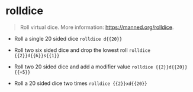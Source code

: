 # rolldice
> Roll virtual dice.
> More information: <https://manned.org/rolldice>.

- Roll a single 20 sided dice
`rolldice d{{20}}`

- Roll two six sided dice and drop the lowest roll
`rolldice {{2}}d{{6}}s{{1}}`

- Roll two 20 sided dice and add a modifier value
`rolldice {{2}}d{{20}}{{+5}}`

- Roll a 20 sided dice two times
`rolldice {{2}}xd{{20}}`

